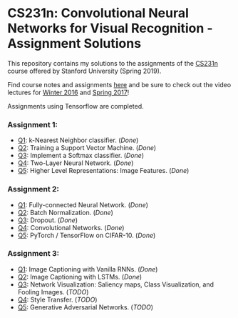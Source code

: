 # CS231n: Convolutional Neural Networks for Visual Recognition - Assignment Solutions


This repository contains my solutions to the assignments of the [CS231n](http://cs231n.stanford.edu/) course offered by Stanford University (Spring 2019).

Find course notes and assignments [here](http://cs231n.github.io) and be sure to check out the video lectures for [Winter 2016](https://www.youtube.com/playlist?list=PLkt2uSq6rBVctENoVBg1TpCC7OQi31AlC) and [Spring 2017](https://www.youtube.com/playlist?list=PLC1qU-LWwrF64f4QKQT-Vg5Wr4qEE1Zxk)!

Assignments using Tensorflow are completed.

### Assignment 1:
- [Q1](assignment1/knn.ipynb): k-Nearest Neighbor classifier. (_Done_)
- [Q2](assignment1/svm.ipynb): Training a Support Vector Machine. (_Done_)
- [Q3](assignment1/softmax.ipynb): Implement a Softmax classifier. (_Done_)
- [Q4](assignment1/two_layer_net.ipynb): Two-Layer Neural Network. (_Done_)
- [Q5](assignment1/features.ipynb): Higher Level Representations: Image Features. (_Done_)

### Assignment 2:
- [Q1](assignment2/FullyConnectedNets.ipynb): Fully-connected Neural Network. (_Done_)
- [Q2](assignment2/BatchNormalization.ipynb): Batch Normalization. (_Done_)
- [Q3](assignment2/Dropout.ipynb): Dropout. (_Done_)
- [Q4](assignment2/ConvolutionalNetworks.ipynb): Convolutional Networks. (_Done_)
- [Q5](assignment2/TensorFlow.ipynb): PyTorch / TensorFlow on CIFAR-10. (_Done_)

### Assignment 3:
- [Q1](assignment3/RNN_Captioning.ipynb): Image Captioning with Vanilla RNNs. (_Done_)
- [Q2](assignment3/LSTM_Captioning.ipynb): Image Captioning with LSTMs. (_Done_)
- [Q3](assignment3/NetworkVisualization-TensorFlow.ipynb): Network Visualization: Saliency maps, Class Visualization, and Fooling Images. (_TODO_)
- [Q4](assignment3/StyleTransfer-TensorFlow.ipynb): Style Transfer. (_TODO_)
- [Q5](assignment3/GANs-TensorFlow.ipynb): Generative Adversarial Networks. (_TODO_)


